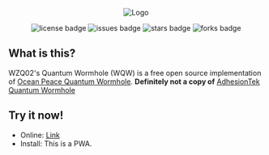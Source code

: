 <p align="center">
<img src="https://wzq02.tk:893/quantumwormhole/logo.png" alt="Logo">
</p>

<p align="center">

<img src="https://img.shields.io/badge/License-WTFPL-brightgreen.svg?style=for-the-badge" alt="license badge">
<img src="https://img.shields.io/github/issues/AdhesionTek/Quantum-Wormhole?style=for-the-badge" alt="issues badge"> 
<img src="https://img.shields.io/github/stars/AdhesionTek/Quantum-Wormhole?style=for-the-badge" alt="stars badge"> 
<img src="https://img.shields.io/github/forks/AdhesionTek/Quantum-Wormhole?style=for-the-badge" alt="forks badge"> 
  
</p>

## What is this?

WZQ02's Quantum Wormhole (WQW) is a free open source implementation of [Ocean Peace Quantum Wormhole](https://en.oceanpeace.com.cn/static/product-detail.html). **Definitely not a copy of** [AdhesionTek Quantum Wormhole](https://github.com/AdhesionTek/Quantum-Wormhole)

## Try it now!

- Online: [Link](https://wzq02.tk:893/quantumwormhole/)
- Install: This is a PWA.
